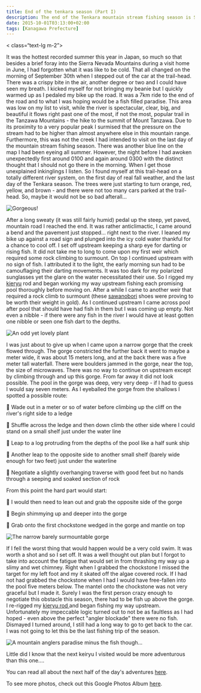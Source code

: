 ```yaml
---
title: End of the tenkara season (Part I)
description: The end of the Tenkara mountain stream fishing season is September 30. So, I braved the madness to find some trout on the last day of the season...
date: 2015-10-01T03:13:00+02:00
tags: [Kanagawa Prefecture]
---
```

< class=“text-lg m-2”>
<p class="mb-2">It was the hottest recorded summer this year in Japan, so much so that besides a brief foray into the Sierra Nevada Mountains during a visit home in June, I had forgotten what it was like to be cold. That all changed on the morning of September 30th when I stepped out of the car at the trail-head. There was a crispy bite in the air, another degree or two and I could have seen my breath. I kicked myself for not bringing my beanie but I quickly warmed up as I pedaled my bike up the road. It was a 7km ride to the end of the road and to what I was hoping would be a fish filled paradise. This area was low on my list to visit, while the river is spectacular, clear, big, and beautiful it flows right past one of the most, if not the most, popular trail in the Tanzawa Mountains - the hike to the summit of Mount Tanzawa. Due to its proximity to a very popular peak I surmised that the pressure on the stream had to be higher than almost anywhere else in this mountain range. Furthermore, this was not the creek I had intended to visit on the last day of the mountain stream fishing season. There was another blue line on the map I had been eyeing all summer. However, the night before I had awoken unexpectedly first around 0100 and again around 0300 with the distinct thought that I should not go there in the morning. When I get those unexplained inkinglings I listen. So I found myself at this trail-head on a totally different river system, on the first day of real fall weather, and the last day of the Tenkara season. The trees were just starting to turn orange, red, yellow, and brown - and there were not too many cars parked at the trail-head. So, maybe it would not be so bad afterall...</p>

<img class="w-8/12 rounded-lg shadow-lg mx-auto" src="https://fallfish-tenkara-images.s3-us-west-1.amazonaws.com/FfT+-+End+of+Season/tanzawa+mountains-japan-tenkara-landscape.JPG" alt="Gorgeous!" />

<p class="mt-2 mb-2">After a long sweaty (it was still fairly humid) pedal up the steep, yet paved, mountain road I reached the end. It was rather anticlimactic, I came around a bend and the pavement just stopped... right next to the river. I leaned my bike up against a road sign and plunged into the icy cold water thankful for a chance to cool off. I set off upstream keeping a sharp eye for darting or rising fish. It did not take me to long to come upon my first weir which required some rock climbing to surmount. On top I continued upstream with no sign of fish. I attributed it to the light, the early morning sun had to be camouflaging their darting movements. It was too dark for my polarized sunglasses yet the glare on the water necessitated their use. So I rigged my <a href="https://www.fallfishtenkara.com/my-tenkara-rods/" target="_blank" rel="noopener noreferrer" class="text-red-500 hover:bg-red-500 hover:text-white">kieryu</a> rod and began working my way upstream fishing each promising pool thoroughly before moving on. After a while I came to another weir that required a rock climb to surmount (these <a href="https://www.fallfishtenkara.com/sawanobori-stream-climbing-shoes/" target="_blank" rel="noopener noreferrer" class="text-red-500 hover:bg-red-500 hover:text-white">sawanobori</a> shoes were proving to be worth their weight in gold). As I continued upstream I came across pool after pool that should have had fish in them but I was coming up empty. Not even a nibble - if there were any fish in the river I would have at least gotten one nibble or seen one fish dart to the depths.</p>

<img class="w-8/12 rounded-lg shadow-lg mx-auto" src="https://fallfish-tenkara-images.s3-us-west-1.amazonaws.com/FfT+-+End+of+Season/tanzawa+mountains-japan-tenkara-strange+plant.JPG" alt="An odd yet lovely plant" />

<p class="mt-2 mb-2">I was just about to give up when I came upon a narrow gorge that the creek flowed through. The gorge constricted the further back it went to maybe a meter wide, it was about 15 meters long, and at the back there was a five meter tall waterfall. There were boulders jammed in the gorge, near the top, the size of microwaves. There was no way to continue on upstream except by climbing through and up this gorge. From far away it did not look possible. The pool in the gorge was deep, very very deep - if I had to guess I would say seven meters. As I eyeballed the gorge from the shallows I spotted a possible route:</p>

<p class="mt-2 mb-2 pl-4"><span role="img" aria-label=“pushpin emoji”>&#128205;</span> Wade out in a meter or so of water before climbing up the cliff on the river's right side to a ledge</p>
<p class="mt-2 mb-2 pl-4"><span role="img" aria-label=“pushpin emoji”>&#128205;</span> Shuffle across the ledge and then down climb the other side where I could stand on a small shelf just under the water line</p>
<p class="mt-2 mb-2 pl-4"><span role="img" aria-label=“pushpin emoji”>&#128205;</span> Leap to a log protruding from the depths of the pool like a half sunk ship</p>
<p class="mt-2 mb-2 pl-4"><span role="img" aria-label=“pushpin emoji”>&#128205;</span> Another leap to the opposite side to another small shelf (barely wide enough for two feet) just under the waterline</p>
<p class="mt-2 mb-2 pl-4"><span role="img" aria-label=“pushpin emoji”>&#128205;</span> Negotiate a slightly overhanging traverse with good feet but no hands through a seeping and soaked section of rock</p>

From this point the hard part would start:

<p class="mt-2 mb-2 pl-4"><span role="img" aria-label=“pushpin emoji”>&#128205;</span> I would then need to lean out and grab the opposite side of the gorge</p>
<p class="mt-2 mb-2 pl-4"><span role="img" aria-label=“pushpin emoji”>&#128205;</span> Begin shimmying up and deeper into the gorge</p>
<p class="mt-2 mb-2 pl-4"><span role="img" aria-label=“pushpin emoji”>&#128205;</span> Grab onto the first chockstone wedged in the gorge and mantle on top</p>


<img class="w-8/12 rounded-lg shadow-lg mx-auto" src="https://fallfish-tenkara-images.s3-us-west-1.amazonaws.com/FfT+-+End+of+Season/tanzawa+mountains-japan-tenkara-gorge.JPG" alt="The narrow barely surmountable gorge" />

<p class="mt-2 mb-2">If I fell the worst thing that would happen would be a very cold swim. It was worth a shot and so I set off. It was a well thought out plan but I forgot to take into account the fatigue that would set in from thrashing my way up a slimy and wet chimney. Right when I grabbed the chockstone I missed the target for my left foot and my it skated off the algae covered rock. If I had not had grabbed the chockstone when I had I would have free-fallen into the pool five meters below. The mantel onto the chockstone was not very graceful but I made it. Surely I was the first person crazy enough to negotiate this obstacle this season, there had to be fish up above the gorge. I re-rigged my <a href="https://www.fallfishtenkara.com/my-tenkara-rods/" target="_blank" rel="noopener noreferrer" class="text-red-500 hover:bg-red-500 hover:text-white">kieryu rod </a>and began fishing my way upstream. Unfortunately my impeccable logic turned out to not be as faultless as I had hoped - even above the perfect "angler blockade" there were no fish. Dismayed I turned around, I still had a long way to go to get back to the car. I was not going to let this be the last fishing trip of the season.</p>

<img class="w-8/12 rounded-lg shadow-lg mx-auto" src="https://fallfish-tenkara-images.s3-us-west-1.amazonaws.com/FfT+-+End+of+Season/tanzawa+mountains-japan-tenkara-water+everywhere.JPG" alt="A mountain anglers paradise minus the fish though..." />

<p class="mt-2 mb-2">Little did I know that the next keiryu I visited would be more adventurous than this one....</p>

<p class="mt-2 mb-2">You can read all about the next half of the day's adventures <a href="https://www.fallfishtenkara.com/bear-creek-part-ii/" target="_blank" rel="noopener noreferrer" class="text-red-500 hover:bg-red-500 hover:text-white">here</a>.</p>

<p class="mt-2 mb-2 italic text-center font-semibold text-gray-400">To see more photos, check out this Google Photos Album <a href="https://photos.app.goo.gl/dPiAQznmorHUs7JA9" target="_blank" rel="noopener" class="text-red-500 hover:bg-red-500 hover:text-white">here</a>.</p>
</div>